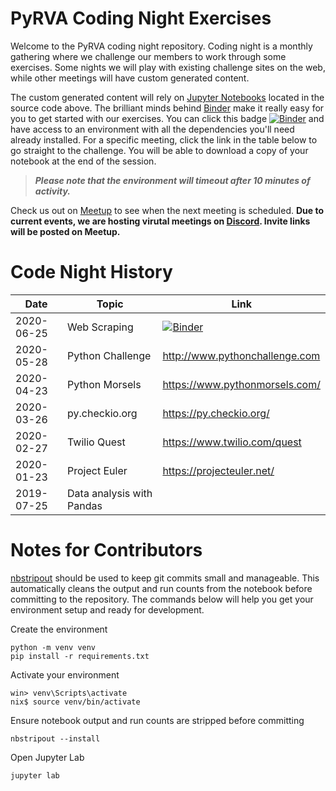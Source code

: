 # PyRVA Coding Night Exercises

Welcome to the PyRVA coding night repository. Coding night is a monthly gathering where we challenge our members to work through some exercises. Some nights we will play with existing challenge sites on the web, while other meetings will have custom generated content.

The custom generated content will rely on [Jupyter Notebooks](https://jupyter.org/) located in the source code above. The brilliant minds behind [Binder](https://mybinder.org) make it really easy for you to get started with our exercises. You can click this badge [![Binder](https://mybinder.org/badge_logo.svg)](https://mybinder.org/v2/gh/pyrva/coding-night/master) and have access to an environment with all the dependencies you'll need already installed. For a specific meeting, click the link in the table below to go straight to the challenge. You will be able to download a copy of your notebook at the end of the session.

>***Please note that the environment will timeout after 10 minutes of activity.*** 

Check us out on [Meetup](https://www.meetup.com/PyRVAUserGroup/) to see when the next meeting is scheduled. **Due to current events, we are hosting virutal meetings on [Discord](https://discord.com/). Invite links will be posted on Meetup.**


# Code Night History

Date | Topic | Link
---|---|---
2020-06-25 | Web Scraping | [![Binder](https://mybinder.org/badge_logo.svg)](https://mybinder.org/v2/gh/pyrva/coding-night/master?filepath=web-scraping-intro/Challenge.ipynb)
2020-05-28 | Python Challenge | http://www.pythonchallenge.com
2020-04-23 | Python Morsels | https://www.pythonmorsels.com/
2020-03-26 | py.checkio.org | https://py.checkio.org/
2020-02-27 | Twilio Quest | https://www.twilio.com/quest
2020-01-23 | Project Euler | https://projecteuler.net/
2019-07-25 | Data analysis with Pandas | 

# Notes for Contributors

[nbstripout](https://pypi.org/project/nbstripout/) should be used to keep git commits small and manageable. This automatically cleans the output and run counts from the notebook before committing to the repository. The commands below will help you get your environment setup and ready for development.

Create the environment

    python -m venv venv
    pip install -r requirements.txt

Activate your environment

    win> venv\Scripts\activate
    nix$ source venv/bin/activate

Ensure notebook output and run counts are stripped before committing
    
    nbstripout --install

Open Jupyter Lab

    jupyter lab
